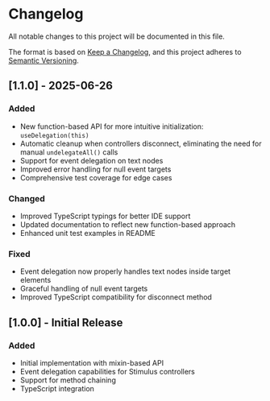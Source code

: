 # Changelog

All notable changes to this project will be documented in this file.

The format is based on [Keep a Changelog](https://keepachangelog.com/en/1.0.0/),
and this project adheres to [Semantic Versioning](https://semver.org/spec/v2.0.0.html).

## [1.1.0] - 2025-06-26

### Added
- New function-based API for more intuitive initialization: `useDelegation(this)`
- Automatic cleanup when controllers disconnect, eliminating the need for manual `undelegateAll()` calls
- Support for event delegation on text nodes
- Improved error handling for null event targets
- Comprehensive test coverage for edge cases

### Changed
- Improved TypeScript typings for better IDE support
- Updated documentation to reflect new function-based approach
- Enhanced unit test examples in README

### Fixed
- Event delegation now properly handles text nodes inside target elements
- Graceful handling of null event targets
- Improved TypeScript compatibility for disconnect method

## [1.0.0] - Initial Release

### Added
- Initial implementation with mixin-based API
- Event delegation capabilities for Stimulus controllers
- Support for method chaining
- TypeScript integration
